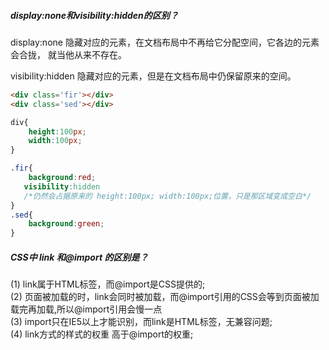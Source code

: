 ##### display:none和visibility:hidden的区别？

display:none  隐藏对应的元素，在文档布局中不再给它分配空间，它各边的元素会合拢，
就当他从来不存在。

visibility:hidden  隐藏对应的元素，但是在文档布局中仍保留原来的空间。

```html
<div class='fir'></div>
<div class='sed'></div>
```


```css
div{
    height:100px;
    width:100px;
}

.fir{
    background:red;
   visibility:hidden
   /*仍然会占据原来的 height:100px; width:100px;位置，只是那区域变成空白*/
}
.sed{
    background:green;
}
```


##### CSS中 link 和@import 的区别是？

(1) link属于HTML标签，而@import是CSS提供的;<br/>
(2) 页面被加载的时，link会同时被加载，而@import引用的CSS会等到页面被加载完再加载,所以@import引用会慢一点<br/>
(3) import只在IE5以上才能识别，而link是HTML标签，无兼容问题;<br/>
(4) link方式的样式的权重 高于@import的权重;<br/>
